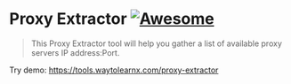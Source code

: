 # Proxy Extractor [![Awesome](https://cdn.rawgit.com/sindresorhus/awesome/d7305f38d29fed78fa85652e3a63e154dd8e8829/media/badge.svg)](https://github.com/sindresorhus/awesome)

>This Proxy Extractor tool will help you gather a list of available proxy servers IP address:Port.

Try demo: https://tools.waytolearnx.com/proxy-extractor
